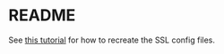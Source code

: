 # README

See [this tutorial](https://www.digitalocean.com/community/tutorials/how-to-create-an-ssl-certificate-on-nginx-for-ubuntu-14-04) for how to recreate the SSL config files.